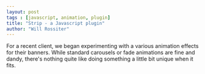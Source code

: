 ```yaml
---
layout: post
tags : [javascript, animation, plugin]
title: "Strip - a Javascript plugin"
author: "Will Rossiter"
---
```


For a recent client, we began experimenting with a various animation effects for their banners. While standard carousels or fade animations are fine and dandy, there's nothing quite like doing something a little bit unique when it fits.

